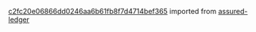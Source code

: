 [c2fc20e06866dd0246aa6b61fb8f7d4714bef365](https://github.com/insolar/assured-ledger/commit/c2fc20e06866dd0246aa6b61fb8f7d4714bef365) imported from [assured-ledger](https://github.com/insolar/assured-ledger)
